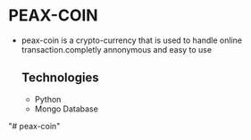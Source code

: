 # PEAX-COIN
- peax-coin is a crypto-currency that is used to handle online transaction.completly annonymous and easy to use


    ## Technologies
    - Python
    - Mongo Database

"# peax-coin" 
